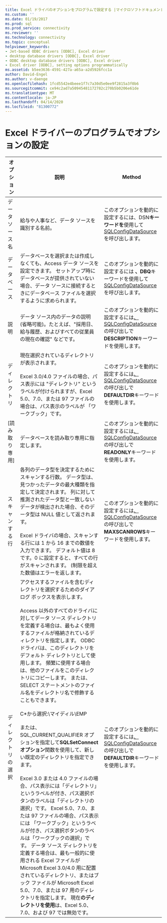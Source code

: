 ```yaml
---
title: Excel ドライバのオプションをプログラムで設定する |マイクロソフトドキュメント
ms.custom: ''
ms.date: 01/19/2017
ms.prod: sql
ms.prod_service: connectivity
ms.reviewer: ''
ms.technology: connectivity
ms.topic: conceptual
helpviewer_keywords:
- Jet-based ODBC drivers [ODBC], Excel driver
- desktop database drivers [ODBC], Excel driver
- ODBC desktop database drivers [ODBC], Excel driver
- Excel driver [ODBC], setting options programmatically
ms.assetid: b5ee3636-4591-427a-a65a-a2d5926fcc1a
author: David-Engel
ms.author: v-daenge
ms.openlocfilehash: 1fcd5542e4beee1f7c7a30d5e0ee9f2815a3f0b6
ms.sourcegitcommit: ce94c2ad7a50945481172782c270b5b0206e61de
ms.translationtype: MT
ms.contentlocale: ja-JP
ms.lasthandoff: 04/14/2020
ms.locfileid: "81300772"
---
```

# <a name="setting-options-programmatically-for-the-excel-driver"></a>Excel ドライバーのプログラムでオプションの設定

|オプション|説明|Method|  
|------------|-----------------|------------|  
|データ ソース名|給与や人事など、データ ソースを識別する名前。|このオプションを動的に設定するには、DSN**キーワードを**使用して[SQLConfigDataSource](../../odbc/microsoft/odbc-jet-sqlconfigdatasource-excel-driver.md)を呼び出します。|  
|データベース|データベースを選択または作成しなくても、Access データ ソースを設定できます。 セットアップ時にデータベースが提供されていない場合、データ ソースに接続するときにデータベース ファイルを選択するように求められます。|このオプションを動的に設定するには **、DBQ**キーワードを使用して[SQLConfigDataSource](../../odbc/microsoft/odbc-jet-sqlconfigdatasource-excel-driver.md)を呼び出します。|  
|説明|データ ソース内のデータの説明 (省略可能)。たとえば、"採用日、給与履歴、およびすべての従業員の現在の確認" などです。|このオプションを動的に設定するには[、SQLConfigDataSource](../../odbc/microsoft/odbc-jet-sqlconfigdatasource-excel-driver.md)の呼び出しで**DESCRIPTION**キーワードを使用します。|  
|ディレクトリ|現在選択されているディレクトリが表示されます。<br /><br /> Excel 3.0/4.0 ファイルの場合、パス表示には "ディレクトリ" というラベルが付けられますが、Excel 5.0、7.0、または 97 ファイルの場合は、パス表示のラベルが 「ワークブック」です。|このオプションを動的に設定するには[、SQLConfigDataSource](../../odbc/microsoft/odbc-jet-sqlconfigdatasource-excel-driver.md)の呼び出しで**DEFAULTDIR**キーワードを使用します。|  
|[読み取り専用]|データベースを読み取り専用に指定します。|このオプションを動的に設定するには[、SQLConfigDataSource](../../odbc/microsoft/odbc-jet-sqlconfigdatasource-excel-driver.md)の呼び出しで**READONLY**キーワードを使用します。|  
|スキャンする行|各列のデータ型を決定するためにスキャンする行数。 データ型は、見つかったデータの最大種類を指定して決定されます。 列に対して推測されたデータ型と一致しないデータが検出された場合、そのデータ型は NULL 値として返されます。<br /><br /> Excel ドライバの場合、スキャンする行には 1 から 16 までの数値を入力できます。 デフォルト値は 8 です。0 に設定すると、すべての行がスキャンされます。 (制限を超えた数値はエラーを返します。|このオプションを動的に設定するには[、SQLConfigDataSource](../../odbc/microsoft/odbc-jet-sqlconfigdatasource-excel-driver.md)の呼び出しで**MAXSCANROWS**キーワードを使用します。|  
|ディレクトリの選択|アクセスするファイルを含むディレクトリを選択するためのダイアログ ボックスを表示します。<br /><br /> Access 以外のすべてのドライバに対してデータ ソース ディレクトリを定義する場合は、最もよく使用するファイルが格納されているディレクトリを指定します。 ODBC ドライバは、このディレクトリをデフォルト ディレクトリとして使用します。 頻繁に使用する場合は、他のファイルをこのディレクトリにコピーします。 または、SELECT ステートメントのファイル名をディレクトリ名で修飾することもできます。<br /><br /> C\*から選択:\マイディル\EMP<br /><br /> または、SQL_CURRENT_QUALIFIER オプションを指定して**SQLSetConnect オプション**関数を使用して、新しい既定のディレクトリを指定できます。<br /><br /> Excel 3.0 または 4.0 ファイルの場合、パス表示には「ディレクトリ」というラベルが付き、パス選択ボタンのラベルは「ディレクトリの選択」です。 Excel 5.0、7.0、または 97 ファイルの場合、パス表示には 「ワークブック」というラベルが付き、パス選択ボタンのラベルは「ワークブックの選択」です。 データ ソース ディレクトリを定義する場合は、最も一般的に使用される Excel ファイルが Microsoft Excel 3.0/4.0 用に配置されているディレクトリ、またはブック ファイルが Microsoft Excel 5.0、7.0、または 97 用のディレクトリを指定します。 現在**のディレクトリを使用**は、Excel 5.0、7.0、および 97 では無効です。|このオプションを動的に設定するには[、SQLConfigDataSource](../../odbc/microsoft/odbc-jet-sqlconfigdatasource-excel-driver.md)の呼び出しで**DEFAULTDIR**キーワードを使用します。|
